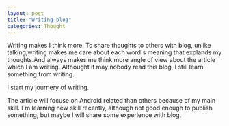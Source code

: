```yaml
---
layout: post
title: "Writing blog"
categories: Thought
---
```


Writing makes I think more. To share thoughts to others with blog, unlike talking,writing makes me care about each word`s meaning that explands my thoughts.And always makes me think more angle of view about the article which I am writing.  Althought it may nobody read this blog, I still learn something from writing. 

I start my journery of writing.

The article will focuse on Android related than others because of my main skill. I`m learning new skill recently, although not good enough to publish something, but maybe I will share some experience with blog. 


